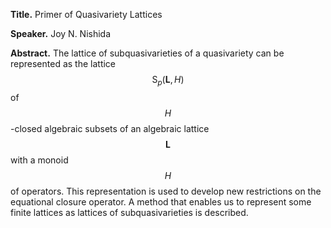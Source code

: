 **Title.** Primer of Quasivariety Lattices

**Speaker.** Joy N. Nishida

**Abstract.** The lattice of subquasivarieties of a quasivariety can be 
represented as the lattice $$\operatorname S_p (\mathbf L,H)$$ of 
$$H$$-closed algebraic subsets of an algebraic lattice $$\mathbf L$$ 
with a monoid $$H$$ of operators.  This representation is used to develop new restrictions on the equational closure operator.  A method that enables us to 
represent some finite lattices as lattices of subquasivarieties is described.
